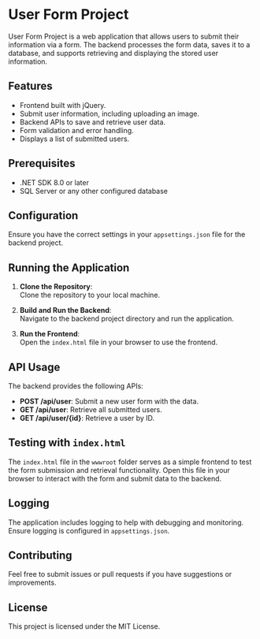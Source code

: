 # User Form Project

User Form Project is a web application that allows users to submit their information via a form. The backend processes the form data, saves it to a database, and supports retrieving and displaying the stored user information.

## Features

- Frontend built with jQuery.
- Submit user information, including uploading an image.
- Backend APIs to save and retrieve user data.
- Form validation and error handling.
- Displays a list of submitted users.

## Prerequisites

- .NET SDK 8.0 or later
- SQL Server or any other configured database

## Configuration

Ensure you have the correct settings in your `appsettings.json` file for the backend project.

## Running the Application

1. **Clone the Repository**:  
   Clone the repository to your local machine.
   
2. **Build and Run the Backend**:  
   Navigate to the backend project directory and run the application.
   
3. **Run the Frontend**:  
   Open the `index.html` file in your browser to use the frontend.

## API Usage

The backend provides the following APIs:

- **POST /api/user**: Submit a new user form with the data.
- **GET /api/user**: Retrieve all submitted users.
- **GET /api/user/{id}**: Retrieve a user by ID.

## Testing with `index.html`

The `index.html` file in the `wwwroot` folder serves as a simple frontend to test the form submission and retrieval functionality. Open this file in your browser to interact with the form and submit data to the backend.

## Logging

The application includes logging to help with debugging and monitoring. Ensure logging is configured in `appsettings.json`.

## Contributing

Feel free to submit issues or pull requests if you have suggestions or improvements.

## License

This project is licensed under the MIT License.

